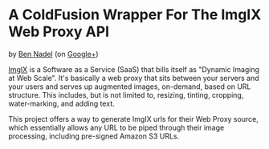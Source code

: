 
# A ColdFusion Wrapper For The ImgIX Web Proxy API

by [Ben Nadel][bennadel] (on [Google+][googleplus])

[ImgIX][imgix] is a Software as a Service (SaaS) that bills itself as "Dynamic Imaging at Web Scale". 
It's basically a web proxy that sits between your servers and your users and serves up augmented
images, on-demand, based on URL structure. This includes, but is not limited to, resizing, tinting, 
cropping, water-marking, and adding text.

This project offers a way to generate ImgIX urls for their Web Proxy source, which essentially allows
any URL to be piped through their image processing, including pre-signed Amazon S3 URLs. 


[bennadel]: http://www.bennadel.com
[googleplus]: https://plus.google.com/108976367067760160494?rel=author
[imgix]: http://www.imgix.com